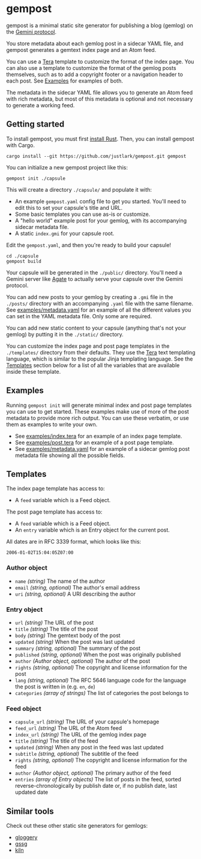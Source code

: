 # gempost

gempost is a minimal static site generator for publishing a blog (gemlog) on
the [Gemini protocol](https://geminiprotocol.net/).

You store metadata about each gemlog post in a sidecar YAML file, and gempost
generates a gemtext index page and an Atom feed.

You can use a [Tera](https://keats.github.io/tera/) template to customize the
format of the index page. You can also use a template to customize the format
of the gemlog posts themselves, such as to add a copyright footer or a
navigation header to each post. See [Examples](#Examples) for examples of both.

The metadata in the sidecar YAML file allows you to generate an Atom feed with
rich metadata, but most of this metadata is optional and not necessary to
generate a working feed.

## Getting started

To install gempost, you must first [install
Rust](https://www.rust-lang.org/tools/install). Then, you can install gempost
with Cargo.

```shell
cargo install --git https://github.com/justlark/gempost.git gempost
```

You can initialize a new gempost project like this:

```shell
gempost init ./capsule
```

This will create a directory `./capsule/` and populate it with:

- An example `gempost.yaml` config file to get you started. You'll need to edit
  this to set your capsule's title and URL.
- Some basic templates you can use as-is or customize.
- A "hello world" example post for your gemlog, with its accompanying sidecar
  metadata file.
- A static `index.gmi` for your capsule root.

Edit the `gempost.yaml`, and then you're ready to build your capsule!

```shell
cd ./capsule
gempost build
```

Your capsule will be generated in the `./public/` directory. You'll need a
Gemini server like [Agate](https://github.com/mbrubeck/agate) to actually serve
your capsule over the Gemini protocol.

You can add new posts to your gemlog by creating a `.gmi` file in the
`./posts/` directory with an accompanying `.yaml` file with the same filename.
See [examples/metadata.yaml](./examples/metadata.yaml) for an example of all
the different values you can set in the YAML metadata file. Only some are
required.

You can add new static content to your capsule (anything that's not your
gemlog) by putting it in the `./static/` directory.

You can customize the index page and post page templates in the `./templates/`
directory from their defaults. They use the
[Tera](https://keats.github.io/tera/) text templating language, which is
similar to the popular Jinja templating language. See the
[Templates](#templates) section below for a list of all the variables that are
available inside these template.

## Examples

Running `gempost init` will generate minimal index and post page templates you
can use to get started. These examples make use of more of the post metadata to
provide more rich output. You can use these verbatim, or use them as examples
to write your own.

- See [examples/index.tera](./examples/index.tera) for an example of an index
  page template.
- See [examples/post.tera](./examples/post.tera) for an example of a post page
  template.
- See [examples/metadata.yaml](./examples/metadata.yaml) for an example of a
  sidecar gemlog post metadata file showing all the possible fields.

## Templates

The index page template has access to:
- A `feed` variable which is a Feed object.

The post page template has access to:
- A `feed` variable which is a Feed object.
- An `entry` variable which is an Entry object for the current post.

All dates are in RFC 3339 format, which looks like this:

```
2006-01-02T15:04:05Z07:00
```

### Author object

- `name` *(string)* The name of the author
- `email` *(string, optional)* The author's email address
- `uri` *(string, optional)* A URI describing the author

### Entry object

- `url` *(string)* The URL of the post
- `title` *(string)* The title of the post
- `body` *(string)* The gemtext body of the post
- `updated` *(string)* When the post was last updated
- `summary` *(string, optional)* The summary of the post
- `published` *(string, optional)* When the post was originally published
- `author` *(Author object, optional)* The author of the post
- `rights` *(string, optional)* The copyright and license information for the post
- `lang` *(string, optional)* The RFC 5646 language code for the language the
  post is written in (e.g. `en`, `de`)
- `categories` *(array of strings)* The list of categories the post belongs to

### Feed object

- `capsule_url` *(string)* The URL of your capsule's homepage
- `feed_url` *(string)* The URL of the Atom feed
- `index_url` *(string)* The URL of the gemlog index page
- `title` *(string)* The title of the feed
- `updated` *(string)* When any post in the feed was last updated
- `subtitle` *(string, optional)* The subtitle of the feed
- `rights` *(string, optional)* The copyright and license information for the feed
- `author` *(Author object, optional)* The primary author of the feed
- `entries` *(array of Entry objects)* The list of posts in the feed, sorted
  reverse-chronologically by publish date or, if no publish date, last updated
  date

## Similar tools

Check out these other static site generators for gemlogs:

- [gloggery](https://github.com/kconner/gloggery)
- [gssg](https://git.sr.ht/~gsthnz/gssg)
- [kiln](https://git.sr.ht/~adnano/kiln)
